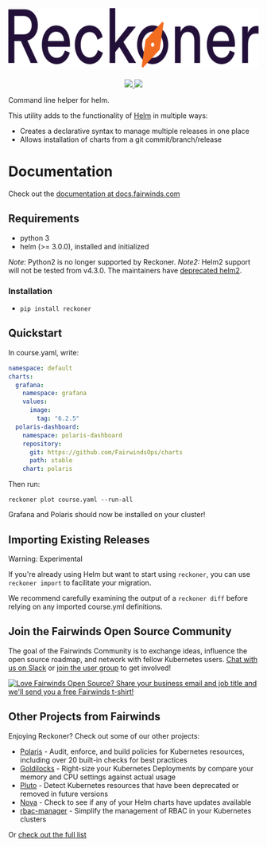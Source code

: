 <div align="center">
    <img src="img/reckoner-logo.svg" height="120" alt="Reckoner" style="padding-bottom: 20px" />
    <br>
    <a href="https://github.com/FairwindsOps/reckoner/releases">
        <img src="https://img.shields.io/github/v/release/FairwindsOps/reckoner">
    </a>
    <a href="https://join.slack.com/t/fairwindscommunity/shared_invite/zt-e3c6vj4l-3lIH6dvKqzWII5fSSFDi1g">
      <img src="https://img.shields.io/static/v1?label=Slack&message=Join+our+Community&color=4a154b&logo=slack">
    </a>
</div>

Command line helper for helm.

This utility adds to the functionality of [Helm](https://github.com/kubernetes/helm) in multiple ways:

* Creates a declarative syntax to manage multiple releases in one place
* Allows installation of charts from a git commit/branch/release

# Documentation
Check out the [documentation at docs.fairwinds.com](https://reckoner.docs.fairwinds.com/)

## Requirements

* python 3
* helm (>= 3.0.0), installed and initialized

*Note:* Python2 is no longer supported by Reckoner.
*Note2:* Helm2 support will not be tested from v4.3.0. The maintainers have [deprecated helm2](https://helm.sh/blog/helm-v2-deprecation-timeline/).

### Installation

* `pip install reckoner`

## Quickstart

In course.yaml, write:

```yaml
namespace: default
charts:
  grafana:
    namespace: grafana
    values:
      image:
        tag: "6.2.5"
  polaris-dashboard:
    namespace: polaris-dashboard
    repository:
      git: https://github.com/FairwindsOps/charts
      path: stable
    chart: polaris
```

Then run:

```shell
reckoner plot course.yaml --run-all
```

Grafana and Polaris should now be installed on your cluster!

## Importing Existing Releases

Warning: Experimental

If you're already using Helm but want to start using `reckoner`, you can use `reckoner import` to facilitate your migration.

We recommend carefully examining the output of a `reckoner diff` before relying on any imported course.yml definitions.

<!-- Begin boilerplate -->
## Join the Fairwinds Open Source Community

The goal of the Fairwinds Community is to exchange ideas, influence the open source roadmap,
and network with fellow Kubernetes users.
[Chat with us on Slack](https://join.slack.com/t/fairwindscommunity/shared_invite/zt-e3c6vj4l-3lIH6dvKqzWII5fSSFDi1g)
or
[join the user group](https://www.fairwinds.com/open-source-software-user-group) to get involved!

<a href="https://www.fairwinds.com/t-shirt-offer?utm_source=reckoner&utm_medium=reckoner&utm_campaign=reckoner-tshirt">
  <img src="https://www.fairwinds.com/hubfs/Doc_Banners/Fairwinds_OSS_User_Group_740x125_v6.png" alt="Love Fairwinds Open Source? Share your business email and job title and we'll send you a free Fairwinds t-shirt!" />
</a>

## Other Projects from Fairwinds

Enjoying Reckoner? Check out some of our other projects:
* [Polaris](https://github.com/FairwindsOps/Polaris) - Audit, enforce, and build policies for Kubernetes resources, including over 20 built-in checks for best practices
* [Goldilocks](https://github.com/FairwindsOps/Goldilocks) - Right-size your Kubernetes Deployments by compare your memory and CPU settings against actual usage
* [Pluto](https://github.com/FairwindsOps/Pluto) - Detect Kubernetes resources that have been deprecated or removed in future versions
* [Nova](https://github.com/FairwindsOps/Nova) - Check to see if any of your Helm charts have updates available
* [rbac-manager](https://github.com/FairwindsOps/rbac-manager) - Simplify the management of RBAC in your Kubernetes clusters

Or [check out the full list](https://www.fairwinds.com/open-source-software?utm_source=reckoner&utm_medium=reckoner&utm_campaign=reckoner)
